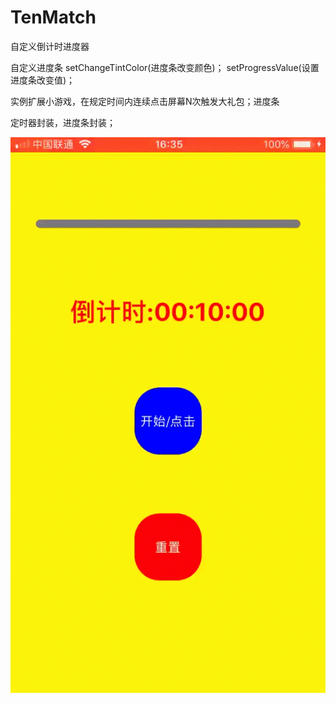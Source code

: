 # TenMatch
自定义倒计时进度器

自定义进度条
setChangeTintColor(进度条改变颜色)；
setProgressValue(设置进度条改变值)；

实例扩展小游戏，在规定时间内连续点击屏幕N次触发大礼包；进度条

定时器封装，进度条封装；

![image](https://github.com/xuan6zm/TenMatch/blob/master/match.gif)
